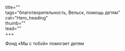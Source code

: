 title=""  
tags="благотворительность, Вельск, помощь детям"  
cat="Hero_heading"  
thumb=""  
lead=""  
+++

Фонд «Мы с тобой» помогает детям
